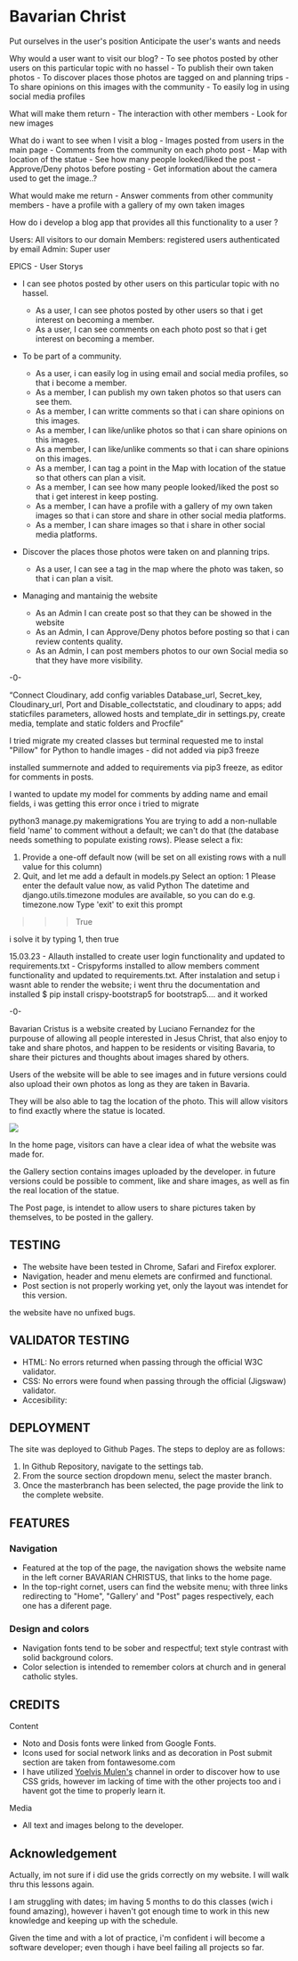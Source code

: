 # Bavarian Christ

Put ourselves in the user's position
Anticipate the user's wants and needs

Why would a user want to visit our blog?
    - To see photos posted by other users on this particular topic with no hassel
    - To publish their own taken photos
    - To discover places those photos are tagged on and planning trips
    - To share opinions on this images with the community
    - To easily log in using social media profiles

What will make them return
    - The interaction with other members
    - Look for new images

What do i want to see when I visit a blog
    - Images posted from users in the main page
    - Comments from the community on each photo post
    - Map with location of the statue
    - See how many people looked/liked the post
    - Approve/Deny photos before posting
    - Get information about the camera used to get the image..?

What would make me return
    - Answer comments from other community members
    - have a profile with a gallery of my own taken images


How do i develop a blog app that provides all this functionality to a user ? 

Users: All visitors to our domain
Members: registered users authenticated by email
Admin: Super user


EPICS
    - User Storys

- I can see photos posted by other users on this particular topic with no hassel.
    - As a user, I can see photos posted by other users so that i get interest on becoming a member.
    - As a user, I can see comments on each photo post so that i get interest on becoming a member.
        
- To be part of a community.
    - As a user, i can easily log in using email and social media profiles, so that i become a member.
    - As a member, I can publish my own taken photos so that users can see them.
    - As a member, I can writte comments so that i can share opinions on this images.
    - As a member, I can like/unlike photos so that i can share opinions on this images.
    - As a member, I can like/unlike comments so that i can share opinions on this images.
    - As a member, I can tag a point in the Map with location of the statue so that others can plan a visit.
    - As a member, I can see how many people looked/liked the post so that i get interest in keep posting.
    - As a member, I can have a profile with a gallery of my own taken images so that i can store and share in other social media platforms.
    - As a member, I can share images so that i share in other social media platforms.

- Discover the places those photos were taken on and planning trips.
    - As a user, I can see a tag in the map where the photo was taken, so that i can plan a visit.

- Managing and mantainig the website
    - As an Admin I can create post so that they can be showed in the website
    - As an Admin, I can Approve/Deny photos before posting so that i can review contents quality.
    - As an Admin, I can post members photos to our own Social media so that they have more visibility.



-0-


“Connect Cloudinary,  add config variables Database_url, Secret_key, Cloudinary_url, Port and Disable_collectstatic, and cloudinary to apps;  add staticfiles parameters, allowed hosts and template_dir in settings.py, create media, template and static folders and Procfile”


I tried migrate my created classes but terminal requested me to instal "Pillow" for Python to handle images - did not added via pip3 freeze



installed summernote and added to requirements via pip3 freeze, as editor for comments in posts.


I wanted to update my model for comments by adding name and email fields, i was getting this error once i tried to migrate

python3 manage.py makemigrations
You are trying to add a non-nullable field 'name' to comment without a default; we can't do that (the database needs something to populate existing rows).
Please select a fix:
 1) Provide a one-off default now (will be set on all existing rows with a null value for this column)
 2) Quit, and let me add a default in models.py
Select an option: 1
Please enter the default value now, as valid Python
The datetime and django.utils.timezone modules are available, so you can do e.g. timezone.now
Type 'exit' to exit this prompt
>>> True

i solve it by typing 1, then true



15.03.23    - Allauth installed to create user login functionality and updated to requirements.txt
            - Crispyforms installed to allow members comment functionality and updated to requirements.txt. After instalation and setup i wasnt able to render the website; i went thru the documentation and installed $ pip install crispy-bootstrap5 for bootstrap5.... and it worked




-0-

Bavarian Cristus is a website created by Luciano Fernandez for the purpouse of allowing all people interested in Jesus Christ, that also enjoy to take and share photos, and happen to be residents or visiting Bavaria, to share their pictures and thoughts about images shared by others.

Users of the website will be able to see images and in future versions could also upload their own photos as long as they are taken in Bavaria. 

They will be also able to tag the location of the photo. This will allow visitors to find exactly where the statue is located.

<img src="assets/images/">

In the home page, visitors can have a clear idea of what the website was made for.

the Gallery section contains images uploaded by the developer. in future versions could be possible to comment, like and share images, as well as fin the real location of the statue.

The Post page, is intendet to allow users to share pictures taken by themselves, to be posted in the gallery.

## TESTING 

- The website have been tested in Chrome, Safari and Firefox explorer.
- Navigation, header and menu elemets are confirmed and functional.
- Post section is not properly working yet, only the layout was intendet for this version. 

the website have no unfixed bugs.

## VALIDATOR TESTING

- HTML: No errors returned when passing through the official W3C validator.
- CSS: No errors were found when passing through the official (Jigswaw) validator.
- Accesibility: 

## DEPLOYMENT

The site was deployed to Github Pages. The steps to deploy are as follows:
1. In Github Repository, navigate to the settings tab.
2. From the source section dropdown menu, select the master branch.
3. Once the masterbranch has been selected, the page provide the link to the complete website.

## FEATURES

### Navigation
- Featured at the top of the page, the navigation shows the website name in the left corner BAVARIAN CHRISTUS, that links to the home page.
- In the top-right cornet, users can find the website menu; with three links redirecting to "Home", "Gallery' and "Post" pages respectively, each one has a diferent page.

### Design and colors
- Navigation fonts tend to be sober and respectful; text style contrast with solid background colors.
- Color selection is intended to remember colors at church and in general catholic styles.

## CREDITS

Content
- Noto and Dosis fonts were linked from Google Fonts.
- Icons used for social network links and as decoration in Post submit section are taken from fontawesome.com
- I have utilized [Yoelvis Mulen's](https://www.youtube.com/@YoelvisM/featured) channel in order to discover how to use CSS grids, however im lacking of time with the other projects too and i havent got the time to properly learn it. 

Media
- All text and images belong to the developer.

## Acknowledgement

Actually, im not sure if i did use the grids correctly on my website. I will walk thru this lessons again. 

I am struggling with dates; im having 5 months to do this classes (wich i found amazing), however i haven't got enough time to work in this new knowledge and keeping up with the schedule.


Given the time and with a lot of practice, i'm confident i will become a software developer; even though i have beel failing all projects so far.

